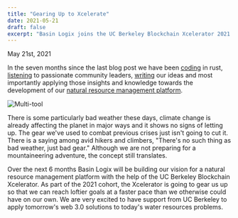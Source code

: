 ```yaml
---
title: "Gearing Up to Xcelerate"
date: 2021-05-21
draft: false
excerpt: "Basin Logix joins the UC Berkeley Blockchain Xcelerator 2021 cohort to build our natural resource management platform using web 3.0 solutions for today's water problems."
---
```

May 21st, 2021

In the seven months since the last blog post we have been [coding](https://industryconnect.io/Authority/ViewCertificate?guid=d0640a6f-a54a-45a7-bdd2-a1dacebed1e9) in rust, [listening](https://www.crowdcast.io/e/polkadot-conversations-session4/register) to passionate community leaders, [writing](https://github.com/Greenetwork/BLX_whitepaper/raw/main/BasinLogix_whitepaper.pdf) our ideas and most importantly applying those insights and knowledge towards the development of our [natural resource management platform](platform.basinlogix.com).

![Multi-tool](/images/pics/multitool.jpg)

There is some particularly bad weather these days, climate change is already affecting the planet in major ways and it shows no signs of letting up. The gear we've used to combat previous crises just isn't going to cut it. There is a saying among avid hikers and climbers, "There's no such thing as bad weather, just bad gear." Although we are not preparing for a mountaineering adventure, the concept still translates. 


Over the next 6 months Basin Logix will be building our vision for a natural resource management platform with the help of the UC Berkeley Blockchain Xcelerator. As part of the 2021 cohort, the Xcelerator is going to gear us up so that we can reach loftier goals at a faster pace than we otherwise could have on our own. We are very excited to have support from UC Berkeley to apply tomorrow's web 3.0 solutions to today's water resources problems.